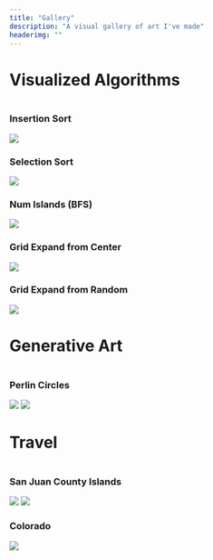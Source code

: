 ```yaml
---
title: "Gallery"
description: "A visual gallery of art I've made"
headerimg: ""
---
```





# Visualized Algorithms

<div class="gallery-container">
  <div class="row">
    <div class="column">
      <div class="gallery-card">
        <h3>Insertion Sort</h3>
        <img src="https://s3cdn.617a.net/amblog/assets/img/gallery/insertion_sort.gif">
      </div>
      <div class="gallery-card">
        <h3>Selection Sort</h3>
        <img src="https://s3cdn.617a.net/amblog/assets/img/gallery/selection_sort.gif">    
      </div>
      <div class="gallery-card">
        <h3>Num Islands (BFS)</h3>
        <img src="https://s3cdn.617a.net/amblog/assets/img/gallery/num_islands.gif">      
      </div>
      <div class="gallery-card">
        <h3>Grid Expand from Center</h3>
        <img src="https://s3cdn.617a.net/amblog/assets/img/gallery/grid_expand_from_center.gif">
      </div>
      <div class="gallery-card">
        <h3>Grid Expand from Random</h3>
        <img src="https://s3cdn.617a.net/amblog/assets/img/gallery/grid_expand_from_random.gif">
      </div>
    </div>
  </div>
</div>

# Generative Art

<div class="gallery-container">
  <div class="row">
    <div class="column">
      <div class="gallery-card">
        <h3>Perlin Circles</h3>
        <img src="https://s3cdn.617a.net/amblog/assets/img/gallery/perlin.png">
        <img src="https://s3cdn.617a.net/amblog/assets/img/gallery/perlin_inverted.png">
      </div>
    </div>
  </div>
</div>

# Travel

<div class="gallery-container">
  <div class="row">
    <div class="column">
      <div class="gallery-card">
        <h3>San Juan County Islands</h3>
        <img src="https://s3cdn.617a.net/amblog/assets/img/gallery/travel/san_juan_1.JPG">
        <img src="https://s3cdn.617a.net/amblog/assets/img/gallery/travel/san_juan_2.JPG">
      </div>
    </div>
  </div>
</div>

<div class="gallery-container">
  <div class="row">
    <div class="column">
      <div class="gallery-card">
        <h3>Colorado</h3>
        <img src="https://s3cdn.617a.net/amblog/assets/img/gallery/travel/colorado_01.jpg">
      </div>
    </div>
  </div>
</div>


